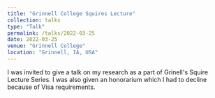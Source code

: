 ```yaml
---
title: "Grinnell College Squires Lecture"
collection: talks
type: "Talk"
permalink: /talks/2022-03-25
date: 2022-03-25
venue: "Grinnell College"
location: "Grinnell, IA, USA"
---
```


I was invited to give a talk on my research as a part of Grinell's Squire Lecture Series.
I was also given an honorarium which I had to decline because of Visa requirements.
